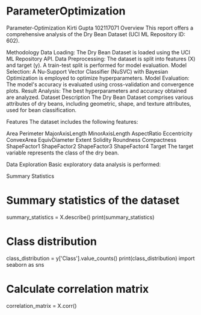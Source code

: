 # ParameterOptimization
Parameter-Optimization
Kirti Gupta
102117071
Overview
This report offers a comprehensive analysis of the Dry Bean Dataset (UCI ML Repository ID: 602).

Methodology
Data Loading: The Dry Bean Dataset is loaded using the UCI ML Repository API.
Data Preprocessing: The dataset is split into features (X) and target (y). A train-test split is performed for model evaluation.
Model Selection: A Nu-Support Vector Classifier (NuSVC) with Bayesian Optimization is employed to optimize hyperparameters.
Model Evaluation: The model's accuracy is evaluated using cross-validation and convergence plots.
Result Analysis: The best hyperparameters and accuracy obtained are analyzed.
Dataset Description
The Dry Bean Dataset comprises various attributes of dry beans, including geometric, shape, and texture attributes, used for bean classification.

Features
The dataset includes the following features:

Area
Perimeter
MajorAxisLength
MinorAxisLength
AspectRatio
Eccentricity
ConvexArea
EquivDiameter
Extent
Solidity
Roundness
Compactness
ShapeFactor1
ShapeFactor2
ShapeFactor3
ShapeFactor4
Target
The target variable represents the class of the dry bean.

Data Exploration
Basic exploratory data analysis is performed:

Summary Statistics
# Summary statistics of the dataset
summary_statistics = X.describe()
print(summary_statistics)
# Class distribution
class_distribution = y['Class'].value_counts()
print(class_distribution)
import seaborn as sns
# Calculate correlation matrix
correlation_matrix = X.corr()
